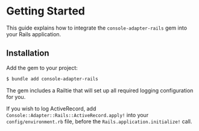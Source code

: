 # Getting Started

This guide explains how to integrate the `console-adapter-rails` gem into your Rails application.

## Installation

Add the gem to your project:

~~~ bash
$ bundle add console-adapter-rails
~~~

The gem includes a Railtie that will set up all required logging configuration for you.

If you wish to log ActiveRecord, add `Console::Adapter::Rails::ActiveRecord.apply!` into your `config/environment.rb` file, before the `Rails.application.initialize!` call.
